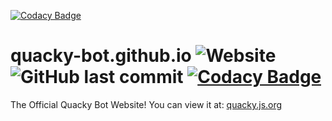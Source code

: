 [![Codacy Badge](https://api.codacy.com/project/badge/Grade/c28246cf8c3949ca956da18218340fb7)](https://app.codacy.com/gh/quacky-bot/quacky-bot.github.io?utm_source=github.com&utm_medium=referral&utm_content=quacky-bot/quacky-bot.github.io&utm_campaign=Badge_Grade_Dashboard)
# quacky-bot.github.io ![Website](https://img.shields.io/website?label=Website%20Status&up_message=online&url=https%3A%2F%2Fquacky.js.org) ![GitHub last commit](https://img.shields.io/github/last-commit/quacky-bot/quacky-bot.github.io?label=Last%20Update) [![Codacy Badge](https://api.codacy.com/project/badge/Grade/98bb695476c349f5826cdf1c28e39e00)](https://app.codacy.com/gh/quacky-bot/quacky-bot.github.io?utm_source=github.com&utm_medium=referral&utm_content=quacky-bot/quacky-bot.github.io&utm_campaign=Badge_Grade_Dashboard)
The Official Quacky Bot Website! You can view it at: [quacky.js.org](https://quacky.js.org)
